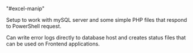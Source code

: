 "#excel-manip" 


Setup to work with mySQL server and some simple PHP files that respond to PowerShell request.

Can write error logs directly to database host and creates status files that can be used on Frontend applications.

